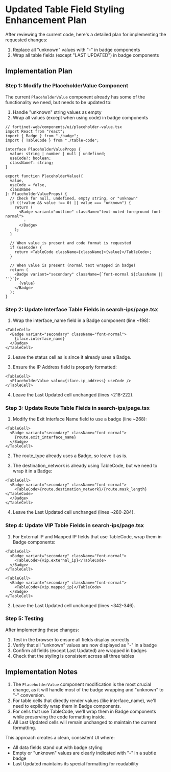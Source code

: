 # Updated Table Field Styling Enhancement Plan

After reviewing the current code, here's a detailed plan for implementing the requested changes:

1. Replace all "unknown" values with "-" in badge components
2. Wrap all table fields (except "LAST UPDATED") in badge components

## Implementation Plan

### Step 1: Modify the PlaceholderValue Component

The current `PlaceholderValue` component already has some of the functionality we need, but needs to be updated to:
1. Handle "unknown" string values as empty
2. Wrap all values (except when using code) in badge components

```tsx
// fortinet-web/components/ui/placeholder-value.tsx
import React from "react";
import { Badge } from "./badge";
import { TableCode } from "./table-code";

interface PlaceholderValueProps {
  value: string | number | null | undefined;
  useCode?: boolean;
  className?: string;
}

export function PlaceholderValue({
  value,
  useCode = false,
  className
}: PlaceholderValueProps) {
  // Check for null, undefined, empty string, or "unknown"
  if ((!value && value !== 0) || value === "unknown") {
    return (
      <Badge variant="outline" className="text-muted-foreground font-normal">
        -
      </Badge>
    );
  }
  
  // When value is present and code format is requested
  if (useCode) {
    return <TableCode className={className}>{value}</TableCode>;
  }
  
  // When value is present (normal text wrapped in badge)
  return (
    <Badge variant="secondary" className={`font-normal ${className || ''}`}>
      {value}
    </Badge>
  );
}
```

### Step 2: Update Interface Table Fields in search-ips/page.tsx

1. Wrap the interface_name field in a Badge component (line ~198):

```tsx
<TableCell>
  <Badge variant="secondary" className="font-normal">
    {iface.interface_name}
  </Badge>
</TableCell>
```

2. Leave the status cell as is since it already uses a Badge.

3. Ensure the IP Address field is properly formatted:

```tsx
<TableCell>
  <PlaceholderValue value={iface.ip_address} useCode />
</TableCell>
```

4. Leave the Last Updated cell unchanged (lines ~218-222).

### Step 3: Update Route Table Fields in search-ips/page.tsx

1. Modify the Exit Interface Name field to use a badge (line ~268):

```tsx
<TableCell>
  <Badge variant="secondary" className="font-normal">
    {route.exit_interface_name}
  </Badge>
</TableCell>
```

2. The route_type already uses a Badge, so leave it as is.

3. The destination_network is already using TableCode, but we need to wrap it in a Badge:

```tsx
<TableCell>
  <Badge variant="secondary" className="font-normal">
    <TableCode>{route.destination_network}/{route.mask_length}</TableCode>
  </Badge>
</TableCell>
```

4. Leave the Last Updated cell unchanged (lines ~280-284).

### Step 4: Update VIP Table Fields in search-ips/page.tsx

1. For External IP and Mapped IP fields that use TableCode, wrap them in Badge components:

```tsx
<TableCell>
  <Badge variant="secondary" className="font-normal">
    <TableCode>{vip.external_ip}</TableCode>
  </Badge>
</TableCell>

<TableCell>
  <Badge variant="secondary" className="font-normal">
    <TableCode>{vip.mapped_ip}</TableCode>
  </Badge>
</TableCell>
```

2. Leave the Last Updated cell unchanged (lines ~342-346).

### Step 5: Testing

After implementing these changes:

1. Test in the browser to ensure all fields display correctly
2. Verify that all "unknown" values are now displayed as "-" in a badge
3. Confirm all fields (except Last Updated) are wrapped in badges
4. Check that the styling is consistent across all three tables

## Implementation Notes

1. The `PlaceholderValue` component modification is the most crucial change, as it will handle most of the badge wrapping and "unknown" to "-" conversion.
2. For table cells that directly render values (like interface_name), we'll need to explicitly wrap them in Badge components.
3. For cells that use TableCode, we'll wrap them in Badge components while preserving the code formatting inside.
4. All Last Updated cells will remain unchanged to maintain the current formatting.

This approach creates a clean, consistent UI where:
- All data fields stand out with badge styling
- Empty or "unknown" values are clearly indicated with "-" in a subtle badge
- Last Updated maintains its special formatting for readability